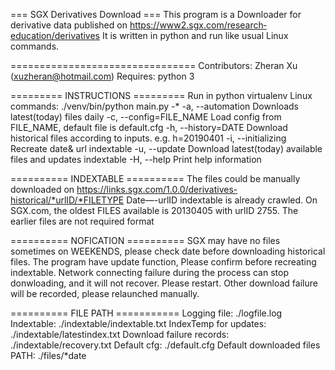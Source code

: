 === SGX Derivatives Download ===
This program is a Downloader for derivative data published on 
https://www2.sgx.com/research­education/derivatives
It is written in python and run like usual Linux commands.

================================
Contributors: Zheran Xu (xuzheran@hotmail.com)
Requires: python 3


========= INSTRUCTIONS =========
Run in python virtualenv
Linux commands: ./venv/bin/python main.py -*
-a, --automation	  Downloads latest(today) files daily
-c, --config=FILE_NAME    Load config from FILE_NAME, default file is default.cfg
-h, --history=DATE        Download historical files according to inputs.
			  e.g. h=20190401
-i, --initializing        Recreate date& url indextable
-u, --update              Download latest(today) available files and updates indextable
-H, --help                Print help information


========== INDEXTABLE ==========
The files could be manually downloaded on
https://links.sgx.com/1.0.0/derivatives-historical/*urlID/*FILETYPE
Date—-urlID indextable is already crawled.
On SGX.com, the oldest FILES available is 20130405 with urlID 2755.
The earlier files are not required format


========== NOFICATION ==========
SGX may have no files sometimes on WEEKENDS, please check date before downloading historical files.
The program have update function, Please confirm before recreating indextable.
Network connecting failure during the process can stop donwloading, and it will not recover. Please restart.
Other download failure will be recorded, please relaunched manually.

========== FILE PATH ===========
Logging file: ./logfile.log
Indextable: ./indextable/indextable.txt 
IndexTemp for updates: ./indextable/latestindex.txt
Download failure records: ./indextable/recovery.txt
Default cfg: ./default.cfg
Default downloaded files PATH: ./files/*date



